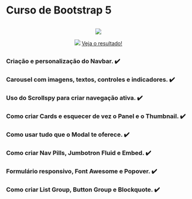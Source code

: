 <h1 style="display: inline-block;" align="center">Curso de Bootstrap 5</h1>  

<p align="center">
<img src="http://img.shields.io/static/v1?label=STATUS&message=FINALIZADO&color=RED&style=for-the-badge">
</p>

<p align="center">
<img src="https://img.shields.io/website-up-down-green-red/http/monip.org.svg">
<a href="https://curso-bootstrap-5.herokuapp.com/">Veja o resultado!</a>
</p>
 
##
### Criação e personalização do Navbar. ✔️
### Carousel com imagens, textos, controles e indicadores. ✔️
### Uso do Scrollspy para criar navegação ativa. ✔️
### Como criar Cards e esquecer de vez o Panel e o Thumbnail. ✔️
### Como usar tudo que o Modal te oferece. ✔️
### Como criar Nav Pills, Jumbotron Fluid e Embed. ✔️
### Formulário responsivo, Font Awesome e Popover. ✔️
### Como criar List Group, Button Group e Blockquote. ✔️
